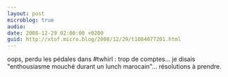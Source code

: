 ```yaml
---
layout: post
microblog: true
audio: 
date: 2008-12-29 02:00:00 +0200
guid: http://xtof.micro.blog/2008/12/29/t1084077201.html
---
```

oops, perdu les pédales dans #twhirl : trop de comptes... je disais "enthousiasme mouché durant un lunch marocain"... résolutions à prendre.
